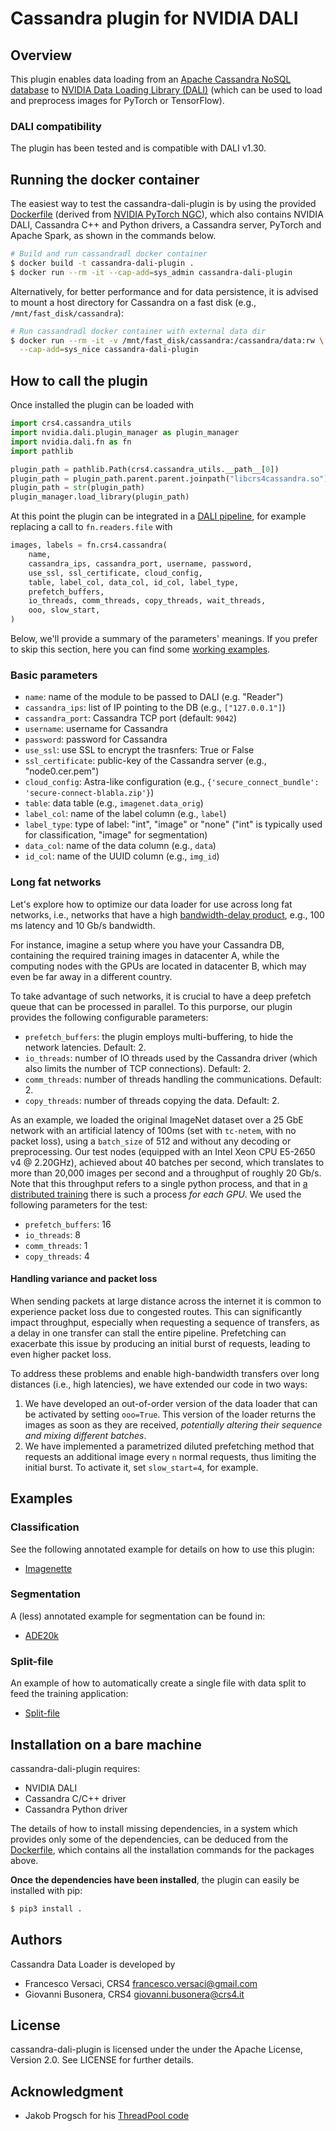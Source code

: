 # Cassandra plugin for NVIDIA DALI

## Overview

This plugin enables data loading from an [Apache Cassandra NoSQL
database](https://cassandra.apache.org) to [NVIDIA Data Loading
Library (DALI)](https://github.com/NVIDIA/DALI) (which can be used to
load and preprocess images for PyTorch or TensorFlow).

### DALI compatibility
The plugin has been tested and is compatible with DALI v1.30.

## Running the docker container

The easiest way to test the cassandra-dali-plugin is by using the
provided [Dockerfile](Dockerfile) (derived from [NVIDIA PyTorch
NGC](https://catalog.ngc.nvidia.com/orgs/nvidia/containers/pytorch)),
which also contains NVIDIA DALI, Cassandra C++ and Python drivers,
a Cassandra server, PyTorch and Apache Spark, as shown in the commands below.

```bash
# Build and run cassandradl docker container
$ docker build -t cassandra-dali-plugin .
$ docker run --rm -it --cap-add=sys_admin cassandra-dali-plugin
```

Alternatively, for better performance and for data persistence, it is
advised to mount a host directory for Cassandra on a fast disk (e.g.,
`/mnt/fast_disk/cassandra`):

```bash
# Run cassandradl docker container with external data dir
$ docker run --rm -it -v /mnt/fast_disk/cassandra:/cassandra/data:rw \
  --cap-add=sys_nice cassandra-dali-plugin
```

## How to call the plugin

Once installed the plugin can be loaded with

```python
import crs4.cassandra_utils
import nvidia.dali.plugin_manager as plugin_manager
import nvidia.dali.fn as fn
import pathlib

plugin_path = pathlib.Path(crs4.cassandra_utils.__path__[0])
plugin_path = plugin_path.parent.parent.joinpath("libcrs4cassandra.so")
plugin_path = str(plugin_path)
plugin_manager.load_library(plugin_path)
```

At this point the plugin can be integrated in a [DALI
pipeline](https://docs.nvidia.com/deeplearning/dali/user-guide/docs/pipeline.html),
for example replacing a call to `fn.readers.file` with
```python
images, labels = fn.crs4.cassandra(
    name,
    cassandra_ips, cassandra_port, username, password,
    use_ssl, ssl_certificate, cloud_config,
    table, label_col, data_col, id_col, label_type,
    prefetch_buffers,
    io_threads, comm_threads, copy_threads, wait_threads,
    ooo, slow_start,
)
```

Below, we'll provide a summary of the parameters' meanings. If you
prefer to skip this section, here you can find some [working
examples](README.md#examples).

### Basic parameters

- `name`: name of the module to be passed to DALI (e.g. "Reader")
- `cassandra_ips`: list of IP pointing to the DB (e.g., `["127.0.0.1"]`)
- `cassandra_port`: Cassandra TCP port (default: `9042`)
- `username`: username for Cassandra
- `password`: password for Cassandra
- `use_ssl`: use SSL to encrypt the trasnfers: True or False
- `ssl_certificate`: public-key of the Cassandra server (e.g., "node0.cer.pem")
- `cloud_config`: Astra-like configuration (e.g., `{'secure_connect_bundle': 'secure-connect-blabla.zip'}`)
- `table`: data table (e.g., `imagenet.data_orig`)
- `label_col`: name of the label column (e.g., `label`)
- `label_type`: type of label: "int", "image" or "none" ("int" is
  typically used for classification, "image" for segmentation)
- `data_col`: name of the data column (e.g., `data`)
- `id_col`: name of the UUID column (e.g., `img_id`)

### Long fat networks

Let's explore how to optimize our data loader for use across long fat
networks, i.e., networks that have a high [bandwidth-delay
product](https://en.wikipedia.org/wiki/Bandwidth-delay_product), e.g.,
100 ms latency and 10 Gb/s bandwidth.

For instance, imagine a setup where you have your Cassandra DB,
containing the required training images in datacenter A, while the
computing nodes with the GPUs are located in datacenter B, which may
even be far away in a different country.

To take advantage of such networks, it is crucial to have a deep
prefetch queue that can be processed in parallel. To this purporse,
our plugin provides the following configurable parameters:

- `prefetch_buffers`: the plugin employs multi-buffering, to hide the
  network latencies. Default: 2.
- `io_threads`: number of IO threads used by the Cassandra driver
  (which also limits the number of TCP connections). Default: 2.
- `comm_threads`: number of threads handling the
  communications. Default: 2.
- `copy_threads`: number of threads copying the data. Default: 2.

As an example, we loaded the original ImageNet dataset over a 25 GbE
network with an artificial latency of 100ms (set with `tc-netem`, with
no packet loss), using a `batch_size` of 512 and without any decoding
or preprocessing. Our test nodes (equipped with an Intel Xeon CPU
E5-2650 v4 @ 2.20GHz), achieved about 40 batches per second, which
translates to more than 20,000 images per second and a throughput of
roughly 20 Gb/s. Note that this throughput refers to a single python process,
and that in [a distributed training](examples/imagenette/README.md#multi-gpu-training)
there is such a process *for each GPU*. We used the following
parameters for the test:

- `prefetch_buffers`: 16
- `io_threads`: 8
- `comm_threads`: 1
- `copy_threads`: 4



#### Handling variance and packet loss

When sending packets at large distance across the internet it is
common to experience packet loss due to congested routes. This can
significantly impact throughput, especially when requesting a sequence
of transfers, as a delay in one transfer can stall the entire
pipeline. Prefetching can exacerbate this issue by producing an
initial burst of requests, leading to even higher packet loss.

To address these problems and enable high-bandwidth transfers over
long distances (i.e., high latencies), we have extended our code in
two ways:

1. We have developed an out-of-order version of the data loader that
   can be activated by setting `ooo=True`. This version of the loader
   returns the images as soon as they are received, *potentially
   altering their sequence and mixing different batches*.
2. We have implemented a parametrized diluted prefetching method that
   requests an additional image every `n` normal requests, thus
   limiting the initial burst. To activate it, set `slow_start=4`, for
   example.

## Examples

### Classification

See the following annotated example for details on how to use this plugin:
- [Imagenette](examples/imagenette/)

### Segmentation

A (less) annotated example for segmentation can be found in:
- [ADE20k](examples/ade20k/)

### Split-file

An example of how to automatically create a single file with data
split to feed the training application:
- [Split-file](examples/splitfile)

## Installation on a bare machine

cassandra-dali-plugin requires:
- NVIDIA DALI
- Cassandra C/C++ driver
- Cassandra Python driver

The details of how to install missing dependencies, in a system which
provides only some of the dependencies, can be deduced from the
[Dockerfile](Dockerfile), which contains all the installation
commands for the packages above.

**Once the dependencies have been installed**, the plugin
can easily be installed with pip:
```bash
$ pip3 install .
```

## Authors

Cassandra Data Loader is developed by
  * Francesco Versaci, CRS4 <francesco.versaci@gmail.com>
  * Giovanni Busonera, CRS4 <giovanni.busonera@crs4.it>

## License

cassandra-dali-plugin is licensed under the under the Apache License,
Version 2.0. See LICENSE for further details.

## Acknowledgment

- Jakob Progsch for his [ThreadPool code](https://github.com/progschj/ThreadPool)
